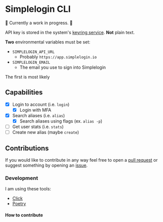 # Simplelogin CLI

:construction: Currently a work in progress. :construction:

API key is stored in the system's [keyring service](https://pypi.org/project/keyring/). **Not** plain text.

**Two** environmental variables must be set:

- `SIMPLELOGIN_API_URL`
  - Probably `https://app.simplelogin.io`
- `SIMPLELOGIN_EMAIL`
  - The email you use to sign into Simplelogin

The first is most likely

## Capabilities

- [x] Login to account (i.e. `login`)
  - [x] Login with MFA
- [x] Search aliases (i.e. `alias`)
  - [x] Search aliases using flags (ex. `alias -p`)
- [ ] Get user stats (i.e. `stats`)
- [ ] Create new alias (maybe `create`)

## Contributions

If you would like to contribute in any way feel free to open a [pull request](https://github.com/joedemcher/simplelogin-cli/pulls) or suggest something by opening an [issue](https://github.com/joedemcher/simplelogin-cli/issues).

### Development

I am using these tools:

- [Click](https://click.palletsprojects.com/en/8.1.x/)
- [Poetry](https://python-poetry.org/)

#### How to contribute
